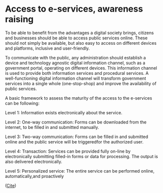 # Access to e-services, awareness raising

To be able to benefit from the advantages a digital society brings, citizens and businesses should be able to access public services online. These should not simply be available, but also easy to access on different devices and platforms, inclusive and user-friendly. &#x20;

To communicate with the public, any administration should establish a device and technology agnostic digital information channel, such as a government portal, operating on different devices. This information channel is used to provide both information services and procedural services. A well-functioning digital information channel will transform government services into a single whole (one-stop-shop) and improve the availability of public services. &#x20;

&#x20;&#x20;

A basic framework to assess the maturity of the access to the e-services can be following:&#x20;

Level 1: Information exists electronically about the service.&#x20;

Level 2: One-way communication: Forms can be downloaded from the internet, to be filled in and submitted manually.&#x20;

Level 3: Two-way communication: Forms can be filled in and submitted online and the public service will be triggeredfor the authorized user.&#x20;

Level 4: Transaction: Services can be provided fully on-line by electronically submitting filled-in forms or data for processing. The output is also delivered electronically.&#x20;

Level 5: Personalized service: The entire service can be performed online, automatically,and proactively&#x20;

([Cite](https://hdr.undp.org/system/files/documents/2020nhdrmontenegropdf.pdf))&#x20;

